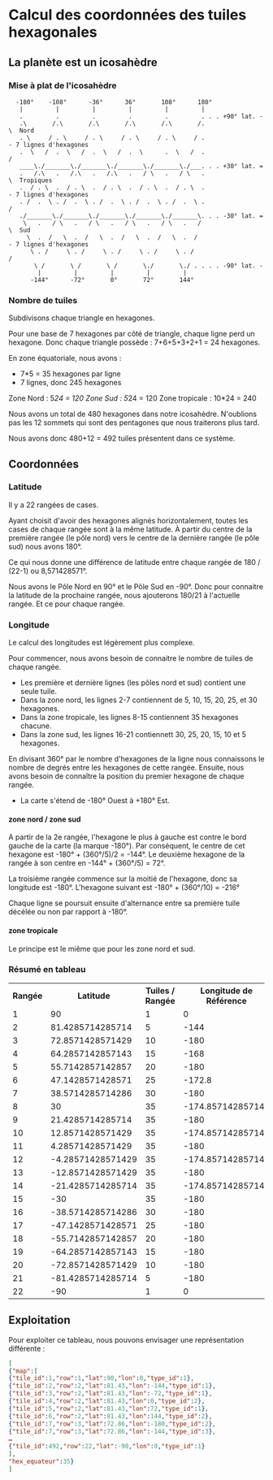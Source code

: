 Calcul des coordonnées des tuiles hexagonales
=============================================

La planète est un icosahèdre
----------------------------

### Mise à plat de l'icosahèdre

```
  -180°    -108°      -36°      36°       108°      180°
   |         |         |         |         |         |
   .         .         .         .         .         . . . +90° lat. -
   .\       /.\       /.\       /.\       /.\       /.                \  Nord
   . \     / . \     / . \     / . \     / . \     / .                 - 7 lignes d'hexagones
   .  \   /  .  \   /  .  \   /  .  \      .  \   /  .                /
   ____\./_______\./_______\./_______\./_______\./___. . . +30° lat. =
   .   /.\   .   /.\   .   /.\   .   / \   .   / \   .                \  Tropiques
   .  / . \  .  / . \  .  / . \  .  / . \  .  / . \  .                 - 7 lignes d'hexagones
   . /  .  \ . /  .  \ . /  .  \ . /  .  \ . /  .  \ .                /
   ./_______\./_______\./_______\./_______\./_______\. . . -30° lat. =
    \   .   / \   .   / \   .   / \   .   / \   .   /                  \  Sud
     \  .  /   \  .  /   \  .  /   \  .  /   \  .  /                   - 7 lignes d'hexagones
      \ . /     \ . /     \ . /     \ . /     \ . /                   /
       \ /       \ /       \ /       \./       \./ . . . . -90° lat. -
        |         |         |         |         |
      -144°      -72°       0°       72°       144°

```

### Nombre de tuiles

Subdivisons chaque triangle en hexagones.

Pour une base de 7 hexagones par côté de triangle, chaque ligne perd un hexagone.
Donc chaque triangle possède : 7+6+5+3+2+1 = 24 hexagones.

En zone équatoriale, nous avons :
* 7*5 = 35 hexagones par ligne
* 7 lignes, donc 245 hexagones

 Zone Nord      :  5*24 = 120
 Zone Sud       :  5*24 = 120
 Zone tropicale : 10*24 = 240

Nous avons un total de 480 hexagones dans notre icosahèdre. 
N'oublions pas les 12 sommets qui sont des pentagones que nous traiterons plus tard.

Nous avons donc 480+12 = 492 tuiles présentent dans ce système.

Coordonnées
-----------

### Latitude

Il y a 22 rangées de cases.

Ayant choisit d'avoir des hexagones alignés horizontalement, toutes les cases de chaque rangée sont à la même latitude.
À partir du centre de la première rangée (le pôle nord) vers le centre de la dernière rangée (le pôle sud) nous avons 180°.

Ce qui nous donne une différence de latitude entre chaque rangée de 180 / (22-1) ou 8,571428571°.

Nous avons le Pôle Nord en 90° et le Pôle Sud en -90°. Donc pour connaitre la latitude de la prochaine rangée, nous ajouterons 180/21 à l'actuelle rangée. Et ce pour chaque rangée.

### Longitude

Le calcul des longitudes est légèrement plus complexe.

Pour commencer, nous avons besoin de connaitre le nombre de tuiles de chaque rangée.
* Les première et dernière lignes (les pôles nord et sud) contient une seule tuile.
* Dans la zone nord, les lignes 2-7 contiennent de 5, 10, 15, 20, 25, et 30 hexagones.
* Dans la zone tropicale, les lignes 8-15 contiennent 35 hexagones chacune.
* Dans la zone sud, les lignes 16-21 contiennett 30, 25, 20, 15, 10 et 5 hexagones.

En divisant 360° par le nombre d'hexagones de la ligne nous connaissons le nombre de degrés entre les hexagones de cette rangée.
Ensuite, nous avons besoin de connaître la position du premier hexagone de chaque rangée.
* La carte s'étend de -180° Ouest à +180° Est.

#### zone nord / zone sud

A partir de la 2e rangée, l'hexagone le plus à gauche est contre le bord gauche de la carte (la marque -180°). Par conséquent, le centre de cet hexagone est -180° + (360°/5)/2 = -144°.
Le deuxième hexagone de la rangée à son centre en -144° + (360°/5) = 72°.

La troisième rangée commence sur la moitié de l'hexagone, donc sa longitude est -180°.
L'hexagone suivant est -180° + (360°/10)  = -216°

Chaque ligne se poursuit ensuite d'alternance entre sa première tuile décélée ou non par rapport à -180°.

#### zone tropicale

Le principe est le miême que pour les zone nord et sud.

### Résumé en tableau

<table>
<tr><th>Rangée</th><th>Latitude</th><th>Tuiles / Rangée</th><th>Longitude de Référence</th><th>Incrémentation</th></tr>
<tr><td>1</td> <td>90</td><td>1</td><td>0</td><td>-</td></tr>
<tr><td>2</td> <td>81.4285714285714</td><td>5</td><td>-144</td><td>72</td></tr>
<tr><td>3</td> <td>72.8571428571429</td><td>10</td><td>-180</td><td>36</td></tr>
<tr><td>4</td> <td>64.2857142857143</td><td>15</td><td>-168</td><td>24</td></tr>
<tr><td>5</td> <td>55.7142857142857</td><td>20</td><td>-180</td><td>18</td></tr>
<tr><td>6</td> <td>47.1428571428571</td><td>25</td><td>-172.8</td><td>14.4</td></tr>
<tr><td>7</td> <td>38.5714285714286</td><td>30</td><td>-180</td><td>12</td></tr>
<tr><td>8</td> <td>30</td><td>35</td><td>-174.857142857143</td><td>10.2857142857143</td></tr>
<tr><td>9</td> <td>21.4285714285714</td><td>35</td><td>-180</td><td>10.2857142857143</td></tr>
<tr><td>10</td><td>12.8571428571429</td><td>35</td><td>-174.857142857143</td><td>10.2857142857143</td></tr>
<tr><td>11</td><td>4.28571428571429</td><td>35</td><td>-180</td><td>10.2857142857143</td></tr>
<tr><td>12</td><td>-4.28571428571429</td><td>35</td><td>-174.857142857143</td><td>10.2857142857143</td></tr>
<tr><td>13</td><td>-12.8571428571429</td><td>35</td><td>-180</td><td>10.2857142857143</td></tr>
<tr><td>14</td><td>-21.4285714285714</td><td>35</td><td>-174.857142857143</td><td>10.2857142857143</td></tr>
<tr><td>15</td><td>-30</td><td>35</td><td>-180</td><td>10.2857142857143</td></tr>
<tr><td>16</td><td>-38.5714285714286</td><td>30</td><td>-180</td><td>12</td></tr>
<tr><td>17</td><td>-47.1428571428571</td><td>25</td><td>-180</td><td>14.4</td></tr>
<tr><td>18</td><td>-55.7142857142857</td><td>20</td><td>-180</td><td>18</td></tr>
<tr><td>19</td><td>-64.2857142857143</td><td>15</td><td>-180</td><td>24</td></tr>
<tr><td>20</td><td>-72.8571428571429</td><td>10</td><td>-180</td><td>36</td></tr>
<tr><td>21</td><td>-81.4285714285714</td><td>5</td><td>-180</td><td>72</td></tr>
<tr><td>22</td><td>-90</td><td>1</td><td>0</td><td>-</td></tr>
</table>

Exploitation
------------

Pour exploiter ce tableau, nous pouvons envisager une représentation différente :

```json
[
{"map":[
{"tile_id":1,"row":1,"lat":90,"lon":0,"type_id":1},
{"tile_id":2,"row":2,"lat":81.43,"lon":-144,"type_id":1},
{"tile_id":3,"row":2,"lat":81.43,"lon":-72,"type_id":1},
{"tile_id":4,"row":2,"lat":81.43,"lon":0,"type_id":2},
{"tile_id":5,"row":2,"lat":81.43,"lon":72,"type_id":1},
{"tile_id":6,"row":2,"lat":81.43,"lon":144,"type_id":2},
{"tile_id":7,"row":3,"lat":72.86,"lon":-180,"type_id":2},
{"tile_id":7,"row":3,"lat":72.86,"lon":-144,"type_id":3},
…
{"tile_id":492,"row":22,"lat":-90,"lon":0,"type_id":1}
],
"hex_equateur":35}
]
```
